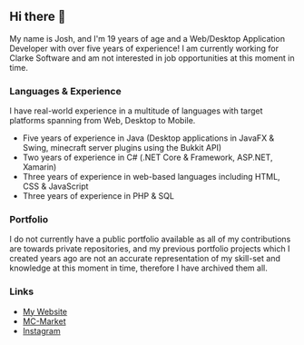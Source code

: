 ## Hi there 👋

My name is Josh, and I'm 19 years of age and a Web/Desktop Application Developer with over five years of experience! I am currently working for Clarke Software and am not interested in job opportunities at this moment in time.

### Languages & Experience
I have real-world experience in a multitude of languages with target platforms spanning from Web, Desktop to Mobile.
- Five years of experience in Java (Desktop applications in JavaFX & Swing, minecraft server plugins using the Bukkit API)
- Two years of experience in C# (.NET Core & Framework, ASP.NET, Xamarin)
- Three years of experience in web-based languages including HTML, CSS & JavaScript
- Three years of experience in PHP & SQL

### Portfolio
I do not currently have a public portfolio available as all of my contributions are towards private repositories, and my previous portfolio projects which I created years ago are not an accurate representation of my skill-set and knowledge at this moment in time, therefore I have archived them all.

### Links
- [My Website](https://subbotted.org)
- [MC-Market](https://www.mc-market.org/members/48298/)
- [Instagram](https://www.instagram.com/j._w0)
